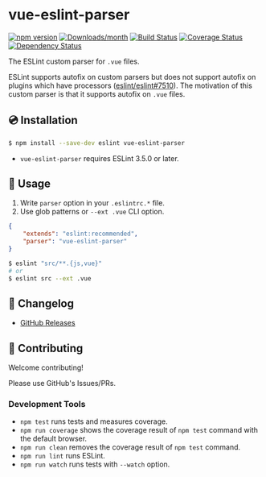 # vue-eslint-parser

[![npm version](https://img.shields.io/npm/v/vue-eslint-parser.svg)](https://www.npmjs.com/package/vue-eslint-parser)
[![Downloads/month](https://img.shields.io/npm/dm/vue-eslint-parser.svg)](http://www.npmtrends.com/vue-eslint-parser)
[![Build Status](https://travis-ci.org/mysticatea/vue-eslint-parser.svg?branch=master)](https://travis-ci.org/mysticatea/vue-eslint-parser)
[![Coverage Status](https://codecov.io/gh/mysticatea/vue-eslint-parser/branch/master/graph/badge.svg)](https://codecov.io/gh/mysticatea/vue-eslint-parser)
[![Dependency Status](https://david-dm.org/mysticatea/vue-eslint-parser.svg)](https://david-dm.org/mysticatea/vue-eslint-parser)

The ESLint custom parser for `.vue` files.

ESLint supports autofix on custom parsers but does not support autofix on plugins which have processors ([eslint/eslint#7510](https://github.com/eslint/eslint/issues/7510)). The motivation of this custom parser is that it supports autofix on `.vue` files.

## :cd: Installation

```bash
$ npm install --save-dev eslint vue-eslint-parser
```

- `vue-eslint-parser` requires ESLint 3.5.0 or later.

## :book: Usage

1. Write `parser` option in your `.eslintrc.*` file.
2. Use glob patterns or `--ext .vue` CLI option.

```json
{
    "extends": "eslint:recommended",
    "parser": "vue-eslint-parser"
}
```

```bash
$ eslint "src/**.{js,vue}"
# or
$ eslint src --ext .vue
```

## :newspaper: Changelog

- [GitHub Releases](https://github.com/mysticatea/vue-eslint-parser/releases)

## :muscle: Contributing

Welcome contributing!

Please use GitHub's Issues/PRs.

### Development Tools

- `npm test` runs tests and measures coverage.
- `npm run coverage` shows the coverage result of `npm test` command with the default browser.
- `npm run clean` removes the coverage result of `npm test` command.
- `npm run lint` runs ESLint.
- `npm run watch` runs tests with `--watch` option.
